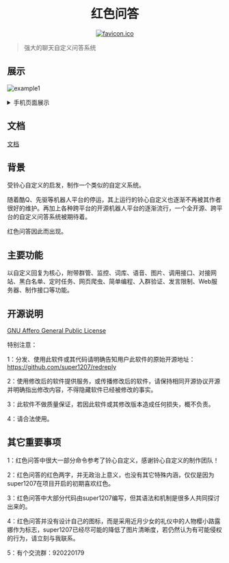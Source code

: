 <div align=center>
	<h1> 红色问答 </h1>
</div>

<div align=center>
	<a href="res/favicon.ico"><img src="res/favicon.ico" alt="favicon.ico" border="0" /></a>
</div>

> 强大的聊天自定义问答系统

## 展示

![example1](https://github.com/user-attachments/assets/a1e4273e-322f-4de1-a999-2eaa7af74f40)


<details>

<summary>手机页面展示</summary>

![example2](https://github.com/user-attachments/assets/10dbca5c-2d6c-42c7-bf5e-05d00dc5115d)

</details>






## 文档

[文档](https://super1207.github.io/redreply)

## 背景

受铃心自定义的启发，制作一个类似的自定义系统。 <br />

随着酷Q、先驱等机器人平台的停运，其上运行的铃心自定义也逐渐不再被其作者很好的维护。再加上各种跨平台的开源机器人平台的逐渐流行，一个全开源、跨平台的自定义问答系统被期待着。<br />

红色问答因此而出现。

## 主要功能

以自定义回复为核心，附带群管、监控、词库、语音、图片、调用接口、对接网站、黑白名单、定时任务、网页爬虫、简单编程、入群验证、发言限制、Web服务器、制作接口等功能。<br />

## 开源说明

[GNU Affero General Public License](https://en.wikipedia.org/wiki/GNU_Affero_General_Public_License)

特别注意：

1：分发、使用此软件或其代码请明确告知用户此软件的原始开源地址：https://github.com/super1207/redreply<br />

2：使用修改后的软件提供服务，或传播修改后的软件，请保持相同开源协议开源并明确指出修改内容，不得隐藏软件已经被修改的事实。<br />

3：此软件不做质量保证，若因此软件或其修改版本造成任何损失，概不负责。<br />

4：请合法使用。


## 其它重要事项

1：红色问答中很大一部分命令参考了铃心自定义，感谢铃心自定义的制作团队！<br />

2：红色问答的红色两字，并无政治上意义，也没有其它特殊内涵，仅仅是因为super1207在项目开启的初期喜欢红色。<br />

3：红色问答中大部分代码由super1207编写，但其语法和机制是很多人共同探讨出来的。<br />

4：红色问答并没有设计自己的图标，而是采用近月少女的礼仪中的人物樱小路露娜作为标志，super1207已经尽可能的降低了图片清晰度，若仍然认为有可能侵权的行为，请立刻与我联系。

5：有个交流群：920220179
